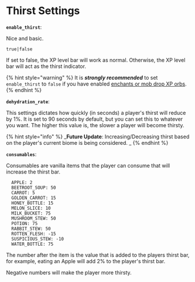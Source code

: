 # Thirst Settings

**`enable_thirst`**:

Nice and basic.

`true|false`

If set to false, the XP level bar will work as normal. Otherwise, the XP level bar will act as the thirst indicator.

{% hint style="warning" %}
It is _**strongly recommended**_ to set `enable_thirst` to `false` if you have enabled [enchants or mob drop XP orbs](enchant-settings.md).
{% endhint %}

**`dehydration_rate`**:

This settings dictates how quickly (in seconds) a player's thirst will reduce by 1%. It is set to 90 seconds by default, but you can set this to whatever you want. The higher this value is, the slower a player will become thirsty.

{% hint style="info" %}
_**Future Update**: Increasing/Decreasing thirst based on the player's current biome is being considered. _
{% endhint %}

**`consumables`**:

Consumables are vanilla items that the player can consume that will increase the thirst bar.

```
  APPLE: 2
  BEETROOT_SOUP: 50
  CARROT: 5
  GOLDEN_CARROT: 15
  HONEY_BOTTLE: 15
  MELON_SLICE: 10
  MILK_BUCKET: 75
  MUSHROOM_STEW: 50
  POTION: 75
  RABBIT_STEW: 50
  ROTTEN_FLESH: -15
  SUSPICIOUS_STEW: -10
  WATER_BOTTLE: 75
```

The number after the item is the value that is added to the players thirst bar, for example, eating an Apple will add 2% to the player's thirst bar.

Negative numbers will make the player more thirsty.
